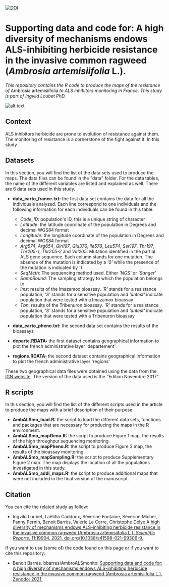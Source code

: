 [![DOI](https://zenodo.org/badge/411613959.svg)](https://zenodo.org/badge/latestdoi/411613959)
# Supporting data and code for: A high diversity of mechanisms endows ALS-inhibiting herbicide resistance in the invasive common ragweed (*Ambrosia artemisiifolia* L.).
*This repository contains the R code to produce the maps of the resistance of* Ambrosia artemisiifolia *to ALS inhibitors monitoring in France. This study is part of Ingvild Loubet PhD.*

![alt text](https://am3pap005files.storage.live.com/y4mFbmM409M-6KGoIdbPAEHb29Zk9ZVY43jux5SYxDJIXjkEw-khE_FtObGN88rHoDDYD1kdj7_psn4uAnCvfa5-u0vlua_V4SC_rNARYNPnhJY2dG5w8SLATXP6e-OJBvMIseBphzO7d00xzOr-cKdP8omo93FluViO4d9pJAl8z_fLm6Mk8_OlRGUpuR8hcgi?width=1584&height=588&cropmode=none)


## Context
ALS inhibitors herbicide are prone to evolution of resistance against them. The monitoring of resistance is a cornerstone of the fight against it. In this study 


## Datasets
In this section, you will find the list of the data sets used to produce the maps. The data files can be found in the "data" folder. For the data tables, the name of the different variables are listed and explained as well. There are 6 data sets used in this study.  

+ **data_carto_france.txt:** the first data set contains the data for all the individuals analyzed. Each line correspond to one individuals and the following information for each individuals can be found in this table: 
  + *Code_ID*: population's ID, this is a unique string of character
  + *Latitude*: the latitude coordinate of the population in Degrees and decimal WGS84 format
  + *Longitude*: the longitude coordinate of the population in Degrees and decimal WGS84 format
  + *Arg574*, *Arg654*, *Gln197*, *Glu376*, *Ile578*, *Leu574*, *Ser197*, *Thr197*, *Thr205-1*, *Thr205-2* and *Val205*: Mutation identified in the partial ALS gene sequence. Each column stands for one mutation. The absence of the mutation is indicated by a *'0'* while the presence of the mutation is indicated by *'1'*
  + *SeqMeth*: The sequencing method used. Either *'NGS'* or *'Sanger'*
  + *SampRound*: The sampling strategy to which the population belongs to
  + *Imz*: results of the Imazamox bioassay. *'R'* stands for a resistance population, *'S'* stands for a sensitive population and *'untest'* indicate population that were tested with a Imazamox bioassay
  + *Tbn*: results of the Tribenuron bioassay. *'R'* stands for a resistance population, *'S'* stands for a sensitive population and *'untest'* indicate population that were tested with a Tribenuron bioassay

+ **data_carto_pheno.txt:** the second data set contains the results of the bioassays

+ **departe.RDATA:** the first dataset contains geographical information to plot the french administrative layer 'departement'

+ **regions.RDATA:** the second dataset contains geographical information to plot the french administrative layer 'regions'

These two geographical data files were obtained using the data from the [IGN website](http://professionnels.ign.fr/adminexpress). The version of the data used is the "Edition Novembre 2017". 


## R scripts
In this section, you will find the list of the different scripts used in the article to produce the maps with a brief description of their purpose.

+ **AmbALSmo_load.R:** the script to load the different data sets, functions and packages that are necessary for producing the maps in the R environment. 
+ **AmbALSmo_mapGeno.R:** the script to produce Figure 1 map, the results of the high throughput sequencing monitoring. 
+ **AmbALSmo_mapPheno.R:** the script to produce Figure 3 map, the results of the bioassay monitoring. 
+ **AmbALSmo_mapSampling.R:** the script to produce Supplementary Figure 2 map. The map displays the location of all the populations investigated in this study. 
+ **AmbALSmo_addi_maps.R:** the script to produce additional maps that were not included in the final version of the manuscript. 


## Citation
You can cite the related study as follow: 
+ Ingvild Loubet, Laëtitia Caddoux, Séverine Fontaine, Séverine Michel, Fanny Pernin, Benoit Barrès, Valérie Le Corre, Christophe Délye
[A high diversity of mechanisms endows ALS-inhibiting herbicide resistance in the invasive common ragweed (Ambrosia artemisiifolia L.). *Scientific Reports*, 11:19904, 2021. doi.org/10.1038/s41598-021-99306-9.](https://doi.org/10.1038/s41598-021-99306-9)

If you want to use (some of) the code found on this page or if you want to cite this repository:
+ Benoit Barrès. bbarres/AmbroALSmonito: [Supporting data and code for: A high diversity of mechanisms endows ALS-inhibiting herbicide resistance in the invasive common ragweed (Ambrosia artemisiifolia L.). Zenodo; 2021.](https://zenodo.org/badge/latestdoi/411613959)
